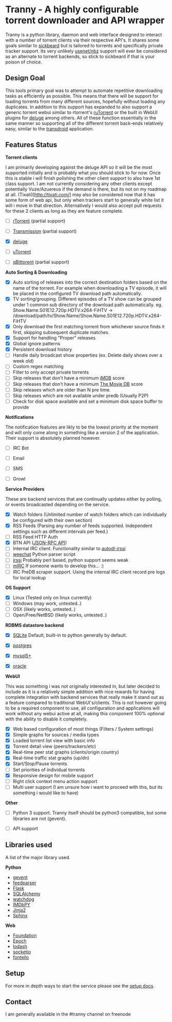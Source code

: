 # Tranny - A highly configurable torrent downloader and API wrapper

Tranny is a python library, daemon and web interface designed to interact with a number of torrent clients via their respective
API's. It shares some goals similar to [sickbeard](http://sickbeard.com/) but is tailored to torrents and
specifically private tracker support. Its very unlikely [usenet/nbz](http://en.wikipedia.org/wiki/NZB) support will
ever be considered as an alternate to torrent backends, so stick to sickbeard if that is your poison of choice.

## Design Goal

This tools primary goal was to attempt to automate repetitive downloading tasks as efficiently as possible. This
means that there will be support for loading torrents from many different sources, hopefully without loading
any duplicates. In addition to this support has expanded to also support a generic torrent webui similar to rtorrent's
[ruTorrent](https://github.com/Novik/ruTorrent) or the built in WebUI plugins for [deluge](http://deluge-torrent.org/) among
others. All of these function essentially in the same manner so supporting all of the different torrent
back-ends relatively easy, similar to the [transdroid](http://www.transdroid.org/) application.

## Features Status

**Torrent clients**

I am primarily developing against the deluge API so it will be the most supported initially and is probably
what you should stick to for now. Once this is stable i will finish polishing the other client support to also
have 1st class support. I am not currently considering any other clients except potentially Vuze/Azuereus if the
demand is there, but its not on my roadmap at all. (Tixati)[http://tixati.com/] may also be considered now that it
has some form of web api, but only when trackers start to generally white list it will i move in that direction.
Alternatively I would also accept pull requests for these 2 clients as long as they are feature complete.

- [ ] [rTorrent](https://github.com/rakshasa/rtorrent) (partial support)
- [ ] [Transmission](http://www.transmissionbt.com/) (partial support)
- [x] [deluge](http://deluge-torrent.org/)
- [ ] [uTorrent](http://www.utorrent.com/)
- [ ] [qBittorent](http://www.qbittorrent.org/) (partial support)


**Auto Sorting & Downloading**

- [x] Auto sorting of releases into the correct destination folders based on the name of the torrent. For example
when downloading a TV episode, it will be placed in the configured TV download path automatically.
- [x] TV sorting/grouping. Different episodes of a TV show can be grouped under 1 common sub directory of the
download path automatically. eg. Show.Name.S01E12.720p.HDTV.x264-FiHTV -> /download/path/tv/Show.Name/Show.Name.S01E12.720p.HDTV.x264-FiHTV
- [x] Only download the first matching torrent from whichever source finds it first, skipping subsequent duplicate
matches.
- [x] Support for handling "Proper" releases
- [x] Global ignore patterns
- [x] Persistent download history
- [ ] Handle daily broadcast show properties (ex. Delete daily shows over a week old)
- [ ] Custom regex matching
- [ ] Filter to only accept private torrents
- [ ] Skip releases that don't have a minimum [iMDB](http://imdb.com) score
- [ ] Skip releases that don't have a minimum [The Movie DB](http://themoviedb.org) score
- [ ] Skip releases which are older than N pre time.
- [ ] Skip releases which are not available under predb (Usually P2P)
- [ ] Check for disk space available and set a minimum disk space buffer to provide

**Notifications**

The notification features are likly to be the lowest priority at the moment and will only come along in something
like a version 2 of the application. Their support is absolutely planned however.

- [ ] IRC Bot
- [ ] Email
- [ ] SMS
- [ ] Growl


**Service Providers**

These are backend services that are continually updates either by polling, or events broadcasted depending
on the service.

- [x] Watch folders (Unlimited number of watch folders which can individually be configured with their own section)
- [x] RSS Feeds (Parsing any number of feeds supported. Independent settings such as different intervals per feed.)
- [ ] RSS Feed HTTP Auth
- [x] BTN API ([JSON-RPC API](http://btnapps.net/docs.php))
- [ ] Internal IRC client. Functionality similar to [autodl-irssi](http://sourceforge.net/projects/autodl-irssi/)
- [ ] [weechat](http://www.weechat.org/) Python parser script
- [ ] [irssi](http://www.irssi.org/) Probably perl based, python support seems weak
- [ ] [mIRC](http://www.mirc.com/) If someone wants to develop this... :)
- [ ] IRC PreDB scraper support. Using the internal IRC client record pre logs for local lookup

**OS Support**

- [x] Linux (Tested only on linux currently)
- [ ] Windows (may work, untested..)
- [ ] OSX (likely works, untested..)
- [ ] Open/Free/NetBSD (likely works, untested..)

**RDBMS datastore backend**

- [x] [SQLite](http://www.sqlite.org/) Default, built-in to python generally by default.
- [x] [postgres](http://www.postgresql.org/)
- [x] [mysql5+](http://mysql.com)
- [x] [oracle](http://oracle.com)


**WebUI**

This was something i was not originally interested in, but later decided to include as it is a relatively simple
addition with nice rewards for having complete integration with backend services that really make it stand out
as a feature compared to traditional WebUI's/clients. This is not however going to be a required component to use, all
configuration and applications will work without any webui active at all, making this component 100% optional with
the ability to disable it completely.

- [x] Web based configuration of most things (Filters / System settings)
- [x] Simple graphs for sources / media types
- [x] Loaded torrent list view with basic info
- [x] Torrent detail view (peers/trackers/etc)
- [x] Real-time peer stat graphs (clients/origin country)
- [x] Real-time traffic stat graphs (up/dn)
- [x] Start/Stop/Pause torrents
- [ ] Set priorities of individual torrents
- [x] Responsive design for mobile support
- [ ] Right click context menu action support
- [ ] Multi user support (I am unsure how i want to proceed with this, but its something i would like to have)

**Other**

- [ ] Python 3 support. Tranny itself should be python3 compatible, but some libraries are not (gevent).
- [ ] API support


## Libraries used

A list of the major library used.

**Python**

- [gevent](http://www.gevent.org/)
- [feedparser](https://code.google.com/p/feedparser/)
- [Flask](http://flask.pocoo.org/)
- [SQLAlchemy](http://www.sqlalchemy.org/)
- [watchdog](https://github.com/gorakhargosh/watchdog)
- [IMDbPY](http://imdbpy.sourceforge.net/)
- [Jinja2](https://github.com/mitsuhiko/jinja2)
- [Sphinx](http://sphinx-doc.org/)

**Web**

- [Foundation](http://foundation.zurb.com/)
- [Epoch](https://github.com/fastly/epoch)
- [lodash](http://lodash.com/)
- [socketio](http://socket.io/)
- [fontello](http://fontello.com/)


## Setup

For more in depth ways to start the service please see the [setup docs](docs/setup.md).


## Contact

I am generally available in the #tranny channel on freenode
